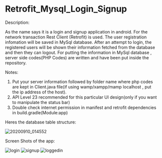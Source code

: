 # Retrofit_Mysql_Login_Signup
Description:

As the name says it is a login and signup application in android. For the network transaction Rest Client (Retrofit) is used. 
The user registration infomation will be saved in MySql database. After an attempt to login, the registered users will be shown their information fetched from the database and then they can logout.
For putting the information in MySql database , server side codes(PHP Codes) are written and have been put inside the repository.

Notes:

1. Put your server information followed by folder name where php codes are kept in Client.java file(if using wamp/xampp/mamp localhost , put the ip address of the host). 
2. API Level 23 recommended for this particular UI design(only if you want to manipulate the status bar)
3. Double check internet permission in manifest and retrofit dependencies in build.gradle(Module:app)

Heres the database table structure:

 ![20200910_014552](https://user-images.githubusercontent.com/69322639/92646005-98acbf00-f307-11ea-92a1-b94d5072917d.png)
 
Screen Shots of the app:


![login](https://user-images.githubusercontent.com/69322639/92646377-2ab4c780-f308-11ea-93d5-b486fdce58e9.jpg)
![signup](https://user-images.githubusercontent.com/69322639/92646383-2d172180-f308-11ea-84b8-cdf27e261d38.jpg)
![loggedin](https://user-images.githubusercontent.com/69322639/92646393-2e484e80-f308-11ea-8e92-b75f99935978.jpg)
